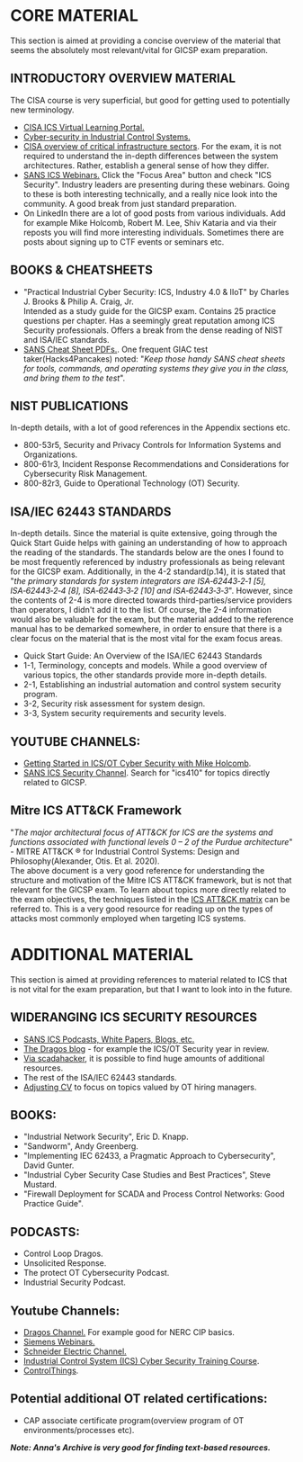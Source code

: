 # CORE MATERIAL
This section is aimed at providing a concise overview of the material that seems the absolutely most relevant/vital for GICSP exam preparation. 

## INTRODUCTORY OVERVIEW MATERIAL
The CISA course is very superficial, but good for getting used to potentially new terminology.  
- [CISA ICS Virtual Learning Portal.](https://www.cisa.gov/resources-tools/training/ics-virtual-learning-portal)
- [Cyber-security in Industrial Control Systems.](https://engineering.purdue.edu/VAAMI/ICS-modules.pdf)
- [CISA overview of critical infrastructure sectors](https://www.cisa.gov/topics/critical-infrastructure-security-and-resilience/critical-infrastructure-sectors). For the exam, it is not required to understand the in-depth differences between the system architectures. Rather, establish a general sense of how they differ.
- [SANS ICS Webinars.](https://www.sans.org/webcasts) Click the "Focus Area" button and check "ICS Security". Industry leaders are presenting during these webinars. Going to these is both interesting technically, and a really nice look into the community. A good break from just standard preparation. 
- On LinkedIn there are a lot of good posts from various individuals. Add for example Mike Holcomb, Robert M. Lee, Shiv Kataria and via their reposts you will find more interesting individuals. Sometimes there are posts about signing up to CTF events or seminars etc.

## BOOKS & CHEATSHEETS
- "Practical Industrial Cyber Security: ICS, Industry 4.0 & IIoT" by Charles J. Brooks & Philip A. Craig, Jr.  
Intended as a study guide for the GICSP exam. Contains 25 practice questions per chapter. Has a seemingly great reputation among ICS Security professionals. Offers a break from the dense reading of NIST and ISA/IEC standards.
- [SANS Cheat Sheet PDFs.](https://www.sans.org/blog/the-ultimate-list-of-sans-cheat-sheets). One frequent GIAC test taker(Hacks4Pancakes) noted: "_Keep those handy SANS cheat sheets for tools, commands, and operating systems they give you in the class, and bring them to the test_".

## NIST PUBLICATIONS
In-depth details, with a lot of good references in the Appendix sections etc.    
- 800-53r5, Security and Privacy Controls for Information Systems and Organizations.  
- 800-61r3, Incident Response Recommendations and Considerations for Cybersecurity Risk Management.  
- 800-82r3, Guide to Operational Technology (OT) Security.  

## ISA/IEC 62443 STANDARDS
In-depth details. Since the material is quite extensive, going through the Quick Start Guide helps with gaining an understanding of how to approach the reading of the standards. The standards below are the ones I found to be most frequently referenced by industry professionals as being relevant for the GICSP exam. Additionally, in the 4-2 standard(p.14), it is stated that "_the primary standards for system integrators are ISA‑62443‑2‑1 [5], ISA‑62443‑2‑4 [8], ISA‑62443‑3‑2 [10] and ISA‑62443‑3‑3_". However, since the contents of 2-4 is more directed towards third-parties/service providers than operators, I didn't add it to the list. Of course, the 2-4 information would also be valuable for the exam, but the material added to the reference manual has to be demarked somewhere, in order to ensure that there is a clear focus on the material that is the most vital for the exam focus areas.       
- Quick Start Guide: An Overview of the ISA/IEC 62443 Standards  
- 1-1, Terminology, concepts and models. While a good overview of various topics, the other standards provide more in-depth details. 
- 2-1, Establishing an industrial automation and control system security program.  
- 3-2, Security risk assessment for system design.  
- 3-3, System security requirements and security levels.  

## YOUTUBE CHANNELS:  
- [Getting Started in ICS/OT Cyber Security with Mike Holcomb](https://www.youtube.com/watch?v=CCIrntyqe64&list=PLOSJSv0hbPZAlINIh1HcB0L8AZcSPc80g).  
- [SANS ICS Security Channel](https://www.youtube.com/@SANSICSSecurity/videos). Search for "ics410" for topics directly related to GICSP.   

## Mitre ICS ATT&CK Framework
"_The major architectural focus of ATT&CK for ICS are the systems and functions associated with functional levels 0 – 2 of the Purdue architecture_" - MITRE ATT&CK ® for Industrial Control Systems: Design and Philosophy(Alexander, Otis. Et al. 2020).  
The above document is a very good reference for understanding the structure and motivation of the Mitre ICS ATT&CK framework, but is not that relevant for the GICSP exam. To learn about topics more directly related to the exam objectives, the techniques listed in the [ICS ATT&CK matrix](https://attack.mitre.org/matrices/ics/) can be referred to. This is a very good resource for reading up on the types of attacks most commonly employed when targeting ICS systems.

# ADDITIONAL MATERIAL
This section is aimed at providing references to material related to ICS that is not vital for the exam preparation, but that I want to look into in the future.

## WIDERANGING ICS SECURITY RESOURCES  
- [SANS ICS Podcasts, White Papers, Blogs, etc.](https://www.sans.org/security-resources)   
- [The Dragos blog](https://www.dragos.com/blog) - for example the ICS/OT Security year in review. 
- [Via scadahacker](https://scadahacker.com/library/), it is possible to find huge amounts of additional resources.
- The rest of the ISA/IEC 62443 standards.
- [Adjusting CV](https://supratikpathak.com/blog/ot-cybersecurity-resume-guide/) to focus on topics valued by OT hiring managers.

## BOOKS:  
- "Industrial Network Security", Eric D. Knapp.    
- "Sandworm", Andy Greenberg.
- "Implementing IEC 62433, a Pragmatic Approach to Cybersecurity", David Gunter.
- "Industrial Cyber Security Case Studies and Best Practices", Steve Mustard.
- "Firewall Deployment for SCADA and Process Control Networks: Good Practice Guide".

## PODCASTS:  
- Control Loop Dragos.  
- Unsolicited Response.  
- The protect OT Cybersecurity Podcast.  
- Industrial Security Podcast.  

## Youtube Channels:
- [Dragos Channel.](https://www.youtube.com/@DragosInc/videos) For example good for NERC CIP basics.  
- [Siemens Webinars.](https://www.youtube.com/playlist?list=PLewnA6R5Js9JRCB2v_HULi5lfuhsOWRFf)  
- [Schneider Electric Channel.](https://www.youtube.com/SchneiderElectric)    
- [Industrial Control System (ICS) Cyber Security Training Course](https://www.youtube.com/playlist?list=PLI78ZBihrkE1EpPaG79hQFuEIN9_35EbA).  
- [ControlThings](https://www.youtube.com/@ControlThings). 

## Potential additional OT related certifications:
- CAP associate certificate program(overview program of OT environments/processes etc).

***Note: Anna's Archive is very good for finding text-based resources.***

